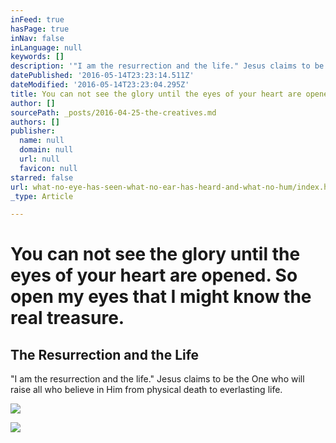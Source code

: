 ```yaml
---
inFeed: true
hasPage: true
inNav: false
inLanguage: null
keywords: []
description: '"I am the resurrection and the life." Jesus claims to be the One who will raise all who believe in Him from physical death to everlasting life.'
datePublished: '2016-05-14T23:23:14.511Z'
dateModified: '2016-05-14T23:23:04.295Z'
title: You can not see the glory until the eyes of your heart are opened. So open my eyes that I might know the real treasure.
author: []
sourcePath: _posts/2016-04-25-the-creatives.md
authors: []
publisher:
  name: null
  domain: null
  url: null
  favicon: null
starred: false
url: what-no-eye-has-seen-what-no-ear-has-heard-and-what-no-hum/index.html
_type: Article

---
```

# You can not see the glory until the eyes of your heart are opened. So open my eyes that I might know the real treasure.

<article style=""><h1>The Resurrection and the Life</h1><p>"I am the resurrection and the life." Jesus claims to be the One who will raise all who believe in Him from physical death to everlasting life.</p><img src="http://wac.6261.mucdn.net/806261/artwork/images/cdn/486564/1536/864/player.jpg" /></article>

![](https://the-grid-user-content.s3-us-west-2.amazonaws.com/9a388332-0856-44b1-b291-157ae0418b6c.jpg)